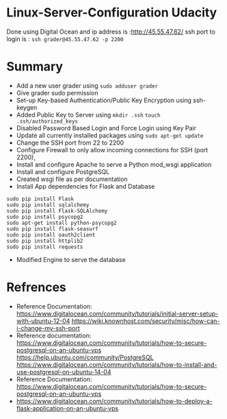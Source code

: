 # Linux-Server-Configuration Udacity
Done using Digital Ocean and ip address is :http://45.55.47.62/
ssh port to login is : `ssh grader@45.55.47.62 -p 2200`
# Summary
- Add a new user grader using `sudo adduser grader`
- Give grader sudo permission
- Set-up Key-based Authentication/Public Key Encryption using ssh-keygen
- Added Public Key to Server using `mkdir .ssh` `touch .ssh/authorized_keys`
-  Disabled Password Based Login and Force Login using Key Pair
- Update all currently installed packages using `sudo apt-get update`
- Change the SSH port from 22 to 2200
- Configure Firewall to only allow incoming connections for SSH (port 2200),
- Install and configure Apache to serve a Python mod_wsgi application
- Install and configure PostgreSQL
- Created wsgi file as per documentation
- Install App dependencies for Flask and Database
```
sudo pip install Flask
sudo pip install sqlalchemy
sudo pip install Flask-SQLAlchemy
sudo pip install psycopg2
sudo apt-get install python-psycopg2 
sudo pip install flask-seasurf
sudo pip install oauth2client
sudo pip install httplib2
sudo pip install requests
```
- Modified Engine to serve the database

# Refrences
- Reference Documentation: https://www.digitalocean.com/community/tutorials/initial-server-setup-with-ubuntu-12-04 
https://wiki.knownhost.com/security/misc/how-can-i-change-my-ssh-port
- Reference documentation: https://www.digitalocean.com/community/tutorials/how-to-secure-postgresql-on-an-ubuntu-vps 
https://help.ubuntu.com/community/PostgreSQL 
https://www.digitalocean.com/community/tutorials/how-to-install-and-use-postgresql-on-ubuntu-14-04
- Reference Documentation: https://www.digitalocean.com/community/tutorials/how-to-secure-postgresql-on-an-ubuntu-vps
- https://www.digitalocean.com/community/tutorials/how-to-deploy-a-flask-application-on-an-ubuntu-vps


